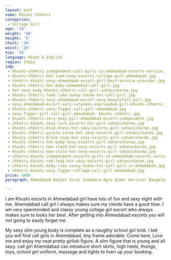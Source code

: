 ```yaml
---
layout: post
name: Khushi Chhetri
categories:
 - Collage Girl
age: '19'
weight: '46'
height: '5'
chest: '34'
waist: '28'
hip: '34'
language: Hindi & English
region: India
img:
 - khushi-chhetri-independent-call-girls-in-ahmedabad-escorts-service.jpg
 - khushi-chhetri-hot-look-sexy-escorts-collage-girl-ahmedabad.jpg
 - chhetri-khushi-sexy-ahmedabad-escort-girl-best-service-provider.jpg
 - khushi-chhetri-hot-bobs-ahmedabad-call-girl.jpg
 - hot-sexy-body-khushi-chhetri-call-girl-sohanisharma.jpg
 - khushi-chhetri-look-like-sunny-leone-hot-call-girl.jpg
 - khushi-chhetri-sexy-ahmedabad-escort-very-beautyfull-girl.jpg
 - sexy-ahmedabad-escort-very-cuteness-overloaded-girl-khushi-chhetri.jpg
 - khushi-chhetri-sexy-figger-call-girl-ahmedabad.jpg
 - sexy-figger-girl-call-girl-ahmedabad- khushi-chhetri.jpg
 - khushi-chhetri-very-sexy-girl-ahmedabad-escort-independent.jpg
 - chhetri-khushi-sexy-luck-escorts-hot-girl-sohanisharma.jpg
 - khushi-chhetri-blue-dress-hot-sexy-escorts-girl-sohanisharma.jpg
 - khushi-chhetri-purple-saree-hot-sexy-escorts-girl-sohanisharma.jpg
 - khushi-chhetri-black-toop-hot-sexy-escorts-girl-sohanisharma.jpg
 - khushi-chhetri-hot-body-sexy-escorts-girl-sohanisharma.jpg
 - khushi-chhetri-new-iland-hot-sexy-escorts-girl-sohanisharma.jpg
 - khushi-chhetri-new-style-hot-sexy-escorts-girl-sohanisharma.jpg
 - chhetri-khushi-independent-escorts-girls-in-ahmedabad-escorts-service.jpg
 - chhetri-khushi-red-toop-hot-sexy-escorts-girl-sohanisharma.jpg
 - chhetri-khushi-body-like-sunny-leone-hot-call-girl-in-ahmedabad.jpg
 - chhetri-khushi-sexy-figger-collage-call-girl-ahmedabad.jpg
price: 4499
paragraph: Ahmedabad Rajkot Surat Vadodara Agra Ajmer Amritsar Bangalore Bhopal Bhubaneswar Chandigarh Chennai Dehradun Delhi Faridabad Ghaziabad Goa Gurgaon Guwahati Gwalior Haridwar Hyderabad Indore Jabalpur Jaipur Jalandhar Jammu Jamshedpur Jodhpur Kanpur Kochi Kolkata Kota Lucknow Ludhiana Mathura Mumbai Nagpur Nashik Navi Mumbai Noida Patna Pune Raipur Ranchi Shimla Siliguri Thane Udaipur Varanasi Vijayawada Visakhapatnam Zirakpur All Locality Ambawadi Amraiwadi Chandkheda Isanpur Maninagar Navrangpura Vastrapur Ahmedabad Call girls service with free home delivery.|Are you looking for a new lady in Ahmedabad. If you are single and want to find a local lady for a call girlfriend relationship, the Ahmedabad Women Seeking Men category is the place to find your new girlfriend. There are many alternatives for adult partners available with free home delivery services. Companions and call girls in Ahmedabad are ready to be contacted and have a date right away.|Enjoy a pleasant night with one of the thousands of women offering call girl services in Ahmedabad. They will give you their hundred per cent to satisfy your intimate desires that you can not fulfill with your partner. Petite, beautiful, local brown girls are available for your service 24/7. Select one of the advertisements and make a phone call; they will arrive within 30 minutes. Playing with our selected ladies will lead you to sizzling encounters.|4 Classy Woman Ready To Give You Everything Do you know how get relaxed after taking my full body in your way. You can book me now and feel awesome on bed. I am very caring and affectionate woman inside me. I am delicate enough to offer you many types of arousal. I will be whatever you need me to be, that. WhatsApp CONTACT 3 All Crazy Adventures In Bed Tonight For Relaxation Greetings dear, my name is Soni and I am very hot and affectionate, we will enjoy without difficulty and in all the positions you want. Several services are offered for a session of full enjoyment and entertainment. I will please you in everything to the fullest. WhatsApp CONTACT 3 Full Body Massage & Royal Session With Premium Model My name is Priyanka, a good looking model only for premium sessions. I give you body massage as well as nice intercourse between us.|I make relation with you and make you happy with my body. I am slim and curvy body figure with c cup bust. Come and press my boobs. WhatsApp CONTACT 5 VIP Low Rate Original Mobile Number Safe Meeting I am Neha, 26 years old girl girl who is always ready to give and receive pleasure and provide safe VIP meeting in private room. I love when you book me, meet me and stay with me. You feel like a rich men because I treat you like a awesome men. Everything is in WhatsApp CONTACT 3 Tall Height Proper Figure Original Photos Hello boys, my name is Shreya and I have big boobs with slim figure. I am tall and my pictures are original to show you.|I live in Ahmedabad to meet with genuine customers everyday. I visit hotels and home after clients booking and then a customer pay me in cash. WhatsApp CONTACT 3 Affordable Prices Young Beautiful Girl Number So guys, do you know I am very beautiful call girl in Ahmedabad and I am very young smart girl. I give you everything in affordable prices and I was always active on WhatsApp, you can message me anytime for booking and enjoy every time without any hesitation. Lot WhatsApp CONTACT 4 Busty Housewife Slim Figure Whatsapp Number Want to get relaxed with slim housewife, if yes, then I am best choice for you, my name is Priyanka and I live alone in Ahmedabad and my husband working in foreign country. My service includes genuine things which can give you full satisfaction. Fulfil your real. WhatsApp CONTACT 3 Long Time Relationship With Genuine Female Meet me, my name is Priya and I make relation for a long period of time. I can fulfil all your wishes and I looks like a genuine female. Don't think so much about me because I am that girl you can see me in my photos.|I am individual girl give specific type of WhatsApp CONTACT 2 Looking For Original Photos & Phone Numbers 24*7 Are you looking for tempting service in Ahmedabad. Meet me I am Priya and I provide hot and genuine quality service which will make you feel amazing. I love when someone invite me at home and I will make you feel happy and you will enjoy me full night and do anything. WhatsApp CONTACT 3 Independent Call Girl Based On Your Tastes In Ahmedabad Hello friends, meet me I am Pranita and have full enjoyment with pretty busty female. I am very unique and always ready to give some genuine pleasure. Ahmedabad call girl exclusive to those who like quality, after knowing me, will be hard to forget. I will become WhatsApp CONTACT 2 Fashionable Women Genuine Contact Number Hello sweeties, I am Aarti and I am all you need to enjoy this sweet and passionate woman. I am very complete and accomodating lover, I perform all kinds of services to satisfy you to the fullest. I am completely ready to please all your needs and desires. You WhatsApp CONTACT 4 Hottest And Independent Educated Companion Here Hello friends, I am Ishani and I have pale white skin and I am cerfiied Asian beauty with curvy shape body. I love session of intimacy and feel you delighted. I travel everywhere in Ahmedabad and provide cheap rate services. I accept BDSM also so come and experience WhatsApp CONTACT 3 Hot Call Center Girls In Ahmedabad With Photos My name is Pari and I am sweet girl providing real call girl services in Ahmedabad. My photos are real and clear and you can just imagine my service after looking my photos. I am very hot girl working in international call center in Ahmedabad. I am a nice company WhatsApp CONTACT 2 Let Me Drive You Crazy And Forget Your Past I am Arushi and a high profile call girl Ahmedabad.|I am educated girl and provide wild service. My treatment is very tasty and very well in bed. I know what you are thinking and what your real needs. I can focus on your satisfaction and make you please. I never WhatsApp CONTACT 1 Hey Guys My Name Is Poonam Hi, my name is Poonam and I am a college student and an independent call girl in Ahmedabad. I am ready to give all of you a top level service. I'm idea Free demo 24 hour available for incall and outcall VIP girl available full hotty hot girl call WhatsApp CONTACT 4 Call Us Now To Get High Profile Call Girls In Cheap Rate Are you looking for something special Pick me now as I am call girl in Ahmedabad for everyone. I was living alone in Maninagar streets. I am real independent genuine Ahmedabad call girl for friendship and I am full seductive for my clients, I am perfect choice. WhatsApp CONTACT 3 Ahmedabad Call Girls With A Natural Passion For Entertaining Come to me I am Ahmedabad call girl I have a fabulous body figure and slim beautiful, curvy shapes and smooth soft skin. I love to do very enjoyable meeting.|I love my clients very much and I treat my clients to the maximum satisfaction and always ready for full. WhatsApp CONTACT 3 Beautiful And Quality Call Girl In Ahmedabad Hello guys, I am Madhu and I am very Beautiful call girl in Ahmedabad. About me I am always ready to go out with my customers, call me anytime with me you will enjoy a lot. I had a marvellous pair of breast that will help to look different from others. My recent WhatsApp CONTACT 4 Call Bhabhi For Friendship Whatsapp No If you are stressed from your daily life routine! So, I am here for you. I will help you to feel relaxed with me. I was living in the apartments of Vastrapur, As I am working as Ahmedabad call girl service, So you can easily meet with me near you. Easy booking WhatsApp CONTACT 4 Ahmedabad Call Girl Near Me Phone Number For Safe And Secure Service Dear friends, I am simple and cute hot call girl here to give you maximum satisfaction in Ahmedabad.|I am fully mature girl to give you special moment and you will fuck me in your style as you want to do. In one call I will be there with you, you will decide our WhatsApp CONTACT 4 Housewife Lady Call Girl In Ahmedabad Available 24x7 This is Anita and I am very good looking housewife lady here to provide you genuine Ahmedabad call girls. I assure you that you will not regret trying me, at all. I love seeing the face of my customers being enjoying with me. Enjoy all the fun and good service. WhatsApp CONTACT 4 Local Area Call Girls Ready For Genuine Service Greetings everyone I brings excitement, fun and an enjoyment to please which will drive my clients crazy for more. I am always ready for hot meeting with you. You will fall in love with me. I wants to have fun with nice men. I am beautiful gorgeous lady has the. WhatsApp CONTACT Load more call girls Low rate (Cheap) Call girls Ahmedabad available with cash payment on delivery We aim to provide Ahmedabad call girl to our clients at affordable rates in cash. Whereas we can not neglect quality for quantity, we have found the solution to this answer.|We, as a team, have identified the local call girls in Ahmedabad who can deliver services at extremely low prices; the main reason is they don't have to pay for residency. There is no middle man involved; directly call them on WhatsApp for friendship or one nightstand. Along with local girls, young bhabhi, a housewife, is also available. For those people who have different tests and preferences, we have hot aunties and MILFs. The Genuine profiles and real photos of the call girl in Ahmedabad will make you contact them. There are thousands of ads posted by a beautiful women looking for men on our website.|There are such diverse ads for women seeking men that I assure you will find one perfect for your preference. Independent Ahmedabad Call girls are available near me High-profile models and social media stars are always looking for you to spend some quality time. They are autonomous; their services are always superior to any other service provider. Few of those models are very popular, and you might already know them. Secrecy is their top priority; they do it to live and maintain their social lifestyle. Find Ahmedabad independent model call girls with genuine phone numbers and real photos nearby me. Sometimes we need a partner to share our intimate desires that we generally can't ask our wife or girlfriends; in this scenario, our independent companions are best for you.|You can take them to parties, hotels, family gatherings, restaurants, clubs, parks, and other essential places. Ahmedabad call girls are available for incall and outcall services too. Classified Ahmedabad call girl service for prestigious customers Customers are most superior to us, and we value their concern, so decide concisely as per your requirements. In the beginning, we would like to introduce your college girl service. While travelling the city, you will find many college girls there due to many educational institutes; some of them are working with us. They are ready to spread their legs in the bed; for some reason, the only thing you need to do is call them directly.|In addition, foreign girl services are the most attractive point for you; some of them are Russians, Iranians, Arabics, and Afghanis, who pose melting figures. Last but not least local indigenous call girls in Ahmedabad are popular these days. Local lovemaking service includes housewives, aunties, Bhabhis, MILFs, local girls, office girls, school teachers, etc. Covid pandemics have forced everyone to search for a new alternative source of income. Top Cities of India Delhi Kolkata Bhubaneswar Nagpur Mumbai Goa Bangalore Navi Mumbai Cities around You Surat Rajkot Vadodara Areas Around Navrangpura Maninagar Isanpur Ambawadi Vastrapur Amraiwadi Chandkheda.

---
```





I am Khushi escorts in Ahmedabad girl have lots of fun and sexy night with me. Ahemdabad call girl I always makes sure my clients have a good time. I am very openminded and classy young collage girl escort who always makes sure to looks her best. After getting into Ahmedabad escorts you will not going to easily forget me.

My sexy slim young body is complete as a naughty school girl look. I bet you will find call girls in Ahemdabad, tiny frame adorable. Come here, Love me and enjoy my neat pretty girlish figure. A slim figure that is young and all sexy. call girl Ahemdabad can introduce short skirts, high heels, thongs, toys, school girl uniform, massage and tights to liven up your booking.